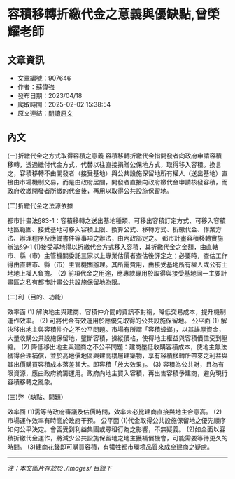 # 容積移轉折繳代金之意義與優缺點,曾榮耀老師

## 文章資訊
- 文章編號：907646
- 作者：蘇偉強
- 發布日期：2023/04/18
- 爬取時間：2025-02-02 15:38:54
- 原文連結：[閱讀原文](https://real-estate.get.com.tw/Columns/detail.aspx?no=907646)

## 內文
(一)折繳代金之方式取得容積之意義
容積移轉折繳代金指開發者向政府申請容積移轉，透過繳付代金方式，代替以往直接捐贈公保地方式，取得移入容積。換言之，容積移轉不由開發者（接受基地）與公共設施保留地所有權人（送出基地）直接由市場機制交易，而是由政府居間，開發者直接向政府繳代金申請核發容積，而政府收繳開發者所繳的代金後，再用以取得公共設施保留地。

 (二)折繳代金之法源依據

都市計畫法§83-1：容積移轉之送出基地種類、可移出容積訂定方式、可移入容積地區範圍、接受基地可移入容積上限、換算公式、移轉方式、折繳代金、作業方法、辦理程序及應備書件等事項之辦法，由內政部定之。
都市計畫容積移轉實施辦法§9-1 (1)接受基地得以折繳代金方式移入容積，其折繳代金之金額，由直轄市、縣（市）主管機關委託三家以上專業估價者查估後評定之；必要時，查估工作得由直轄市、縣（市）主管機關辦理。其所需費用，由接受基地所有權人或公有土地地上權人負擔。 (2)	前項代金之用途，應專款專用於取得與接受基地同一主要計畫區之私有都市計畫公共設施保留地為限。

 (二)利（目的、功能）

效率面 (1)	解決地主與建商、容積仲介間的資訊不對稱，降低交易成本，提升機制運作效率。 (2)	可將代金有效運用於應優先取得的公共設施保留地。
公平面 (1)	解決移出地主與容積仲介之不公平問題。市場有所謂「容積蟑螂」，以其雄厚資金，大量收購公共設施保留地，壟斷容積，操縱價格，使得地主權益與容積價值受到壓縮。 (2)	降低移出地主與建商之不公平問題：建商壓低收購容積成本，使地主無法獲得合理補償，並於高地價地區興建高樓層建築物，享有容積移轉所帶來之利益與其出價購買容積成本落差甚大。即容積「放大效果」。 (3)	容積為公共財，且為有限資源，應由政府統籌運用。政府向地主買入容積，再出售容積予建商，避免現行容積移轉之亂象。 

 (三)弊（缺點、問題）

效率面 (1)需等待政府審議及估價時間，效率未必比建商直接與地主合意高。 (2)市場運作效率有時高於政府干預。
公平面 (1)代金取得公共設施保留地之優先順序如何公平決定。會否受到利益集團或尋租行為之影響，不無疑義。 (2)如全面以容積折繳代金運作，將減少公共設施保留地之地主獲補償機會，可能需要等待更久的時間。 (3)建商花錢即可購買容積，有犧牲都市環境品質來成全建商之疑慮。

---
*注：本文圖片存放於 ./images/ 目錄下*
